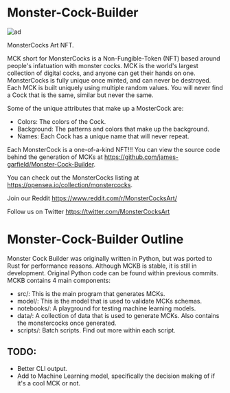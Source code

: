 # Monster-Cock-Builder

![ad](https://github.com/jordan-castro/Monster-Cock-Builder/assets/86361283/6447b1f4-b5e0-48ae-b5ff-301f058c0023)


MonsterCocks Art NFT.

MCK short for MonsterCocks is a Non-Fungible-Token (NFT) based around people's infatuation with monster cocks. MCK is the world's largest collection of digital cocks, and anyone can get their hands on one. MonsterCocks is fully unique once minted, and can never be destroyed. Each MCK is built uniquely using multiple random values. You will never find a Cock that is the same, similar but never the same.

Some of the unique attributes that make up a MosterCock are:
- Colors: The colors of the Cock.
- Background: The patterns and colors that make up the background.
- Names: Each Cock has a unique name that will never repeat.

Each MonsterCock is a one-of-a-kind NFT!!! You can view the source code behind the generation of MCKs at https://github.com/james-garfield/Monster-Cock-Builder.

You can check out the MonsterCocks listing at https://opensea.io/collection/monstercocks.

Join our Reddit
https://www.reddit.com/r/MonsterCocksArt/

Follow us on Twitter
https://twitter.com/MonsterCocksArt


# Monster-Cock-Builder Outline

Monster Cock Builder was originally written in Python, but was ported to Rust for performance reasons.
Although MCKB is stable, it is still in development. Original Python code can be found within previous commits.
MCKB contains 4 main components:
- src/: This is the main program that generates MCKs.
- model/: This is the model that is used to validate MCKs schemas.
- notebooks/: A playground for testing machine learning models.
- data/: A collection of data that is used to generate MCKs. Also contains the monstercocks once generated.
- scripts/: Batch scripts. Find out more within each script.

## TODO:
- Better CLI output.
- Add to Machine Learning model, specifically the decision making of if it's a cool MCK or not.

